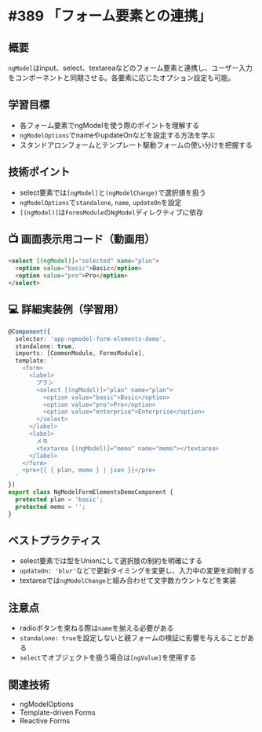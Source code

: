 # #389 「フォーム要素との連携」

## 概要
`ngModel`はinput、select、textareaなどのフォーム要素と連携し、ユーザー入力をコンポーネントと同期させる。各要素に応じたオプション設定も可能。

## 学習目標
- 各フォーム要素でngModelを使う際のポイントを理解する
- `ngModelOptions`でnameやupdateOnなどを設定する方法を学ぶ
- スタンドアロンフォームとテンプレート駆動フォームの使い分けを把握する

## 技術ポイント
- select要素では`[ngModel]`と`(ngModelChange)`で選択値を扱う
- `ngModelOptions`で`standalone`, `name`, `updateOn`を設定
- `[(ngModel)]`は`FormsModule`の`NgModel`ディレクティブに依存

## 📺 画面表示用コード（動画用）
```html
<select [(ngModel)]="selected" name="plan">
  <option value="basic">Basic</option>
  <option value="pro">Pro</option>
</select>
```

## 💻 詳細実装例（学習用）
```typescript
@Component({
  selector: 'app-ngmodel-form-elements-demo',
  standalone: true,
  imports: [CommonModule, FormsModule],
  template: `
    <form>
      <label>
        プラン
        <select [(ngModel)]="plan" name="plan">
          <option value="basic">Basic</option>
          <option value="pro">Pro</option>
          <option value="enterprise">Enterprise</option>
        </select>
      </label>
      <label>
        メモ
        <textarea [(ngModel)]="memo" name="memo"></textarea>
      </label>
    </form>
    <pre>{{ { plan, memo } | json }}</pre>
  `
})
export class NgModelFormElementsDemoComponent {
  protected plan = 'basic';
  protected memo = '';
}
```

## ベストプラクティス
- select要素では型をUnionにして選択肢の制約を明確にする
- `updateOn: 'blur'`などで更新タイミングを変更し、入力中の変更を抑制する
- textareaでは`ngModelChange`と組み合わせて文字数カウントなどを実装

## 注意点
- radioボタンを束ねる際は`name`を揃える必要がある
- `standalone: true`を設定しないと親フォームの検証に影響を与えることがある
- `select`でオブジェクトを扱う場合は`[ngValue]`を使用する

## 関連技術
- ngModelOptions
- Template-driven Forms
- Reactive Forms
